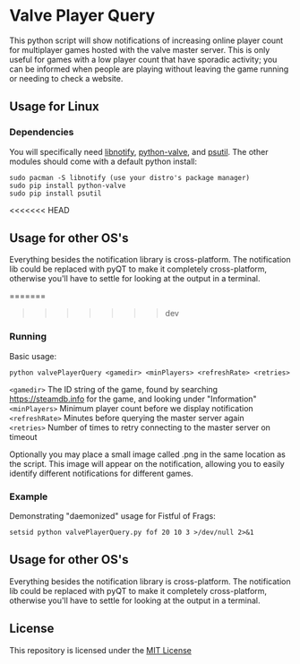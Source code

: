 # Valve Player Query
This python script will show notifications of increasing online player count for multiplayer games hosted with the valve master server. This is only useful for games with a low player count that have sporadic activity; you can be informed when people are playing without leaving the game running or needing to check a website.

## Usage for Linux
### Dependencies
You will specifically need [libnotify], [python-valve], and [psutil]. The other modules should come with a default python install:
```
sudo pacman -S libnotify (use your distro's package manager)
sudo pip install python-valve
sudo pip install psutil
```
<<<<<<< HEAD
## Usage for other OS's
Everything besides the notification library is cross-platform. The notification lib could be replaced with pyQT to make it completely cross-platform, otherwise you'll have to settle for looking at the output in a terminal.

=======
>>>>>>> dev
### Running
Basic usage: 

`python valvePlayerQuery <gamedir> <minPlayers> <refreshRate> <retries>`

`<gamedir>`       The ID string of the game, found by searching https://steamdb.info for the game, and looking under "Information"  
`<minPlayers>`    Minimum player count before we display notification  
`<refreshRate>`   Minutes before querying the master server again  
`<retries>`       Number of times to retry connecting to the master server on timeout  

Optionally you may place a small image called <gamedir>.png in the same location as the script. This image will appear on the notification, allowing you to easily identify different notifications for different games.

### Example
Demonstrating "daemonized" usage for Fistful of Frags:

`setsid python valvePlayerQuery.py fof 20 10 3 >/dev/null 2>&1`

## Usage for other OS's
Everything besides the notification library is cross-platform. The notification lib could be replaced with pyQT to make it completely cross-platform, otherwise you'll have to settle for looking at the output in a terminal.

## License
This repository is licensed under the [MIT License](LICENSE)

[python-valve]: (https://github.com/serverstf/python-valve)
[psutil]: (https://github.com/giampaolo/psutil)
[libnotify]: (https://wiki.archlinux.org/index.php/Desktop_notifications#Libnotify)
